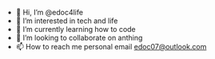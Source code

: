 - 👋 Hi, I’m @edoc4life
- 👀 I’m interested in tech and life
- 🌱 I’m currently learning how to code
- 💞️ I’m looking to collaborate on anthing
- 📫 How to reach me personal email edoc07@outlook.com

<!---
edoc4life/edoc4life is a ✨ special ✨ repository because its `README.md` (this file) appears on your GitHub profile.
You can click the Preview link to take a look at your changes.
--->
